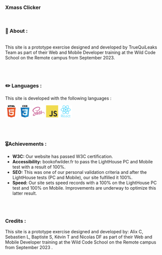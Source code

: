 <!--Head-->

<h3>Xmass Clicker</h3>
<br>

### 📄 About :
<br> This site is a prototype exercise designed and developed by TrueQuiLeaks Team as part of their Web and Mobile Developer training at the Wild Code School on the Remote campus from September 2023.

<br>
<br>

 
### ✏️ Languages : 
This site is developed with the following languages : <br>
<p dir="auto">
<a href="https://www.w3.org/html/" target="_blank" rel="noreferrer">
<img src="https://raw.githubusercontent.com/devicons/devicon/master/icons/html5/html5-original-wordmark.svg" alt="html5" width="40" height="40"/></a>
 
<a href="https://www.w3schools.com/css/" target="_blank" rel="noreferrer">
<img src="https://raw.githubusercontent.com/devicons/devicon/master/icons/css3/css3-original-wordmark.svg" alt="css3" width="40" height="40"/></a>

<a href="https://sass-lang.com" target="_blank" rel="noreferrer">
<img src="https://raw.githubusercontent.com/devicons/devicon/master/icons/sass/sass-original.svg" alt="sass" width="40" height="40"/></a> 

<a href="https://developer.mozilla.org/en-US/docs/Web/JavaScript" target="_blank" rel="noreferrer">
<img src="https://raw.githubusercontent.com/devicons/devicon/master/icons/javascript/javascript-original.svg" alt="javascript" width="40" height="40"/></a>

<a href="https://reactjs.org/" target="_blank" rel="noreferrer">
<img src="https://raw.githubusercontent.com/devicons/devicon/master/icons/react/react-original-wordmark.svg" alt="react" width="40" height="40"/></a>
</p>
<br>
<br>
 
### 🎖️Achievements :
- **W3C:** Our website has passed W3C certification.
- **Accessibility:** bookofwilder.fr to pass the LightHouse PC and Mobile test with a result of 100%.
- **SEO:** This was one of our personal validation criteria and after the LightHouse tests (PC and Mobile), our site fulfilled it 100%.
- **Speed:** Our site sets speed records with a 100% on the LightHouse PC test and 100% on Mobile. Improvements are underway to optimize this latter result.

<br>
<br>

### Credits :

This site is a prototype exercise designed and developed by: Alix C, Sebastien L, Baptiste S, Kévin T and Nicolas DF as part of their Web and Mobile Developer training at the Wild Code School on the Remote campus from September 2023 .

<br>
<br>
<br>
<br>
